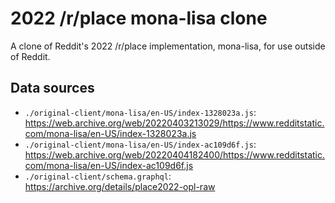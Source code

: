 # 2022 /r/place mona-lisa clone

A clone of Reddit's 2022 /r/place implementation, mona-lisa, for use outside of Reddit.

## Data sources

+ `./original-client/mona-lisa/en-US/index-1328023a.js`: <https://web.archive.org/web/20220403213029/https://www.redditstatic.com/mona-lisa/en-US/index-1328023a.js>
+ `./original-client/mona-lisa/en-US/index-ac109d6f.js`: <https://web.archive.org/web/20220404182400/https://www.redditstatic.com/mona-lisa/en-US/index-ac109d6f.js>
+ `./original-client/schema.graphql`: <https://archive.org/details/place2022-opl-raw>

